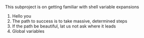 This subproject is on getting familiar with shell variable expansions
1. Hello you
2. The path to success is to take massive, determined steps
3. If the path be beautiful, lat us not ask where it leads
4. Global variables
